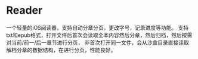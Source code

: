 # Reader
一个轻量的iOS阅读器，支持自动分章分页，更改字号，记录进度等功能。
支持txt和epub格式，打开文件后首次会读取全本内容然后分章，然后归档，然后按需对当前/前一/后一章节进行分页，
非首次打开同一文件，会从沙盒目录直接读取解档分章的数据结构，在进行分页，性能良好。
